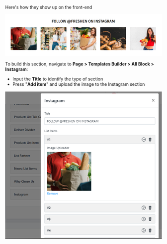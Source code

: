 Here's how they show up on the front-end

![](/assets/images/instagram/b4453a67f3a02816749596a247c756d6.png)

To build this section, navigate to **Page &gt; Templates Builder &gt; All Block &gt; Instagram**:

- Input the **Title** to identify the type of section
- Press "**Add item**" and upload the image to the Instagram section
 
![](/assets/images/instagram/6e9ab815650f04b3012f22aa2005eda2.png)